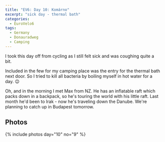 ```yaml
---
title: "EV6: Day 10: Komárno"
excerpt: "sick day - thermal bath"
categories:
  - EuroVelo6
tags:
  - Germany
  - Donauradweg
  - Camping
---
```

I took this day off from cycling as I still felt sick and was coughing quite a bit.

Included in the few for my camping place was the entry for the thermal bath next door. So I tried to kill all bacteria by boiling myself in hot water for a day. 😉

Oh, and in the morning I met Max from NZ. He has an inflatable raft which packs down in a backpack, so he's touring the world with his little raft. Last month he'd been to Irak - now he's traveling down the Danube. We're planning to catch up in Budapest tomorrow. 

## Photos

{% include photos day="10" no="9" %}
